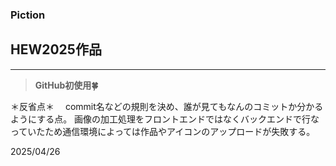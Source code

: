 ### Piction
## HEW2025作品
---

>**GitHub初使用🍀**

＊反省点＊
　commit名などの規則を決め、誰が見てもなんのコミットか分かるようにする点。
 画像の加工処理をフロントエンドではなくバックエンドで行なっていたため通信環境によっては作品やアイコンのアップロードが失敗する。

2025/04/26

